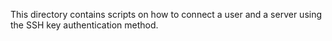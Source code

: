 This directory contains scripts on how to connect a user and a server using the SSH key authentication method.
